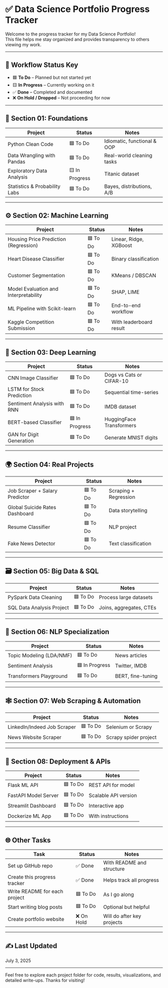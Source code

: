 # ✅ Data Science Portfolio Progress Tracker

Welcome to the progress tracker for my Data Science Portfolio!  
This file helps me stay organized and provides transparency to others viewing my work.

---

## 🔁 Workflow Status Key

- 🟦 **To Do** – Planned but not started yet  
- 🟨 **In Progress** – Currently working on it  
- ✅ **Done** – Completed and documented  
- ❌ **On Hold / Dropped** – Not proceeding for now  

---

## 📁 Section 01: Foundations

| Project | Status | Notes |
|--------|--------|-------|
| Python Clean Code | 🟦 To Do | Idiomatic, functional & OOP |
| Data Wrangling with Pandas | 🟦 To Do | Real-world cleaning tasks |
| Exploratory Data Analysis | 🟨 In Progress | Titanic dataset |
| Statistics & Probability Labs | 🟦 To Do | Bayes, distributions, A/B |

---

## ⚙️ Section 02: Machine Learning

| Project | Status | Notes |
|--------|--------|-------|
| Housing Price Prediction (Regression) | 🟦 To Do | Linear, Ridge, XGBoost |
| Heart Disease Classifier | 🟦 To Do | Binary classification |
| Customer Segmentation | 🟦 To Do | KMeans / DBSCAN |
| Model Evaluation and Interpretability | 🟦 To Do | SHAP, LIME |
| ML Pipeline with Scikit-learn | 🟦 To Do | End-to-end workflow |
| Kaggle Competition Submission | 🟦 To Do | With leaderboard result |

---

## 🤖 Section 03: Deep Learning

| Project | Status | Notes |
|--------|--------|-------|
| CNN Image Classifier | 🟦 To Do | Dogs vs Cats or CIFAR-10 |
| LSTM for Stock Prediction | 🟦 To Do | Sequential time-series |
| Sentiment Analysis with RNN | 🟦 To Do | IMDB dataset |
| BERT-based Classifier | 🟦 In Progress | HuggingFace Transformers |
| GAN for Digit Generation | 🟦 To Do | Generate MNIST digits |

---

## 🌍 Section 04: Real Projects

| Project | Status | Notes |
|--------|--------|-------|
| Job Scraper + Salary Predictor | 🟦 To Do | Scraping + Regression |
| Global Suicide Rates Dashboard | 🟦 To Do | Data storytelling |
| Resume Classifier | 🟦 To Do | NLP project |
| Fake News Detector | 🟦 To Do | Text classification |

---

## 🗃️ Section 05: Big Data & SQL

| Project | Status | Notes |
|--------|--------|-------|
| PySpark Data Cleaning | 🟦 To Do | Process large datasets |
| SQL Data Analysis Project | 🟦 To Do | Joins, aggregates, CTEs |

---

## 💬 Section 06: NLP Specialization

| Project | Status | Notes |
|--------|--------|-------|
| Topic Modeling (LDA/NMF) | 🟦 To Do | News articles |
| Sentiment Analysis | 🟦 In Progress | Twitter, IMDB |
| Transformers Playground | 🟦 To Do | BERT, fine-tuning |

---

## 🕸️ Section 07: Web Scraping & Automation

| Project | Status | Notes |
|--------|--------|-------|
| LinkedIn/Indeed Job Scraper | 🟦 To Do | Selenium or Scrapy |
| News Website Scraper | 🟦 To Do | Scrapy spider project |

---

## 🚀 Section 08: Deployment & APIs

| Project | Status | Notes |
|--------|--------|-------|
| Flask ML API | 🟦 To Do | REST API for model |
| FastAPI Model Server | 🟦 To Do | Scalable API version |
| Streamlit Dashboard | 🟦 To Do | Interactive app |
| Dockerize ML App | 🟦 To Do | With instructions |

---

## 🌐 Other Tasks

| Task | Status | Notes |
|------|--------|-------|
| Set up GitHub repo | ✅ Done | With README and structure |
| Create this progress tracker | ✅ Done | Helps track all progress |
| Write README for each project | 🟦 To Do | As I go along |
| Start writing blog posts | 🟦 To Do | Optional but helpful |
| Create portfolio website | ❌ On Hold | Will do after key projects |

---

## ✍️ Last Updated
July 3, 2025 

---

Feel free to explore each project folder for code, results, visualizations, and detailed write-ups. Thanks for visiting!
